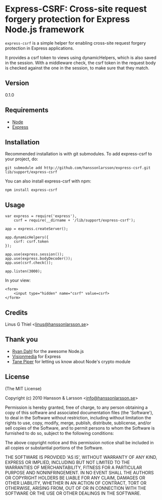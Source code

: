 Express-CSRF: Cross-site request forgery protection for Express Node.js framework
=================================================================================

`express-csrf` is a simple helper for enabling cross-site request forgery protection in Express applications.

It provides a csrf token to views using dynamicHelpers, which is also saved in the session. With a middleware check, the csrf token in the request body is checked against the one in the session, to make sure that they match.

## Version
0.1.0

## Requirements
- [Node](http://github.com/ry/node)
- [Express](http://github.com/visionmedia/express)

## Installation

Recommended installation is with git submodules. To add express-csrf to your project, do:

    git submodule add http://github.com/hanssonlarsson/express-csrf.git lib/support/express-csrf

You can also install express-csrf with npm:

    npm install express-csrf

## Usage

    var express = require('express'),
        csrf = require(__dirname + '/lib/support/express-csrf');
    
    app = express.createServer();
    
    app.dynamicHelpers({
        csrf: csrf.token
    });
    
    app.use(express.session());
    app.use(express.bodyDecoder());
    app.use(csrf.check());
    
    app.listen(3000);

In your view:

    <form>
        <input type="hidden" name="csrf" value=csrf>
    </form>

## Credits

Linus G Thiel &lt;linus@hanssonlarsson.se&gt;

## Thank you

- [Ryan Dahl](http://github.com/ry) for the awesome Node.js
- [Visionmedia](http://github.com/visionmedia) for Express
- [Tane Piper](http://github.com/tanepiper) for letting us know about Node's crypto module

## License 

(The MIT License)

Copyright (c) 2010 Hansson &amp; Larsson &lt;info@hanssonlarsson.se&gt;

Permission is hereby granted, free of charge, to any person obtaining
a copy of this software and associated documentation files (the
'Software'), to deal in the Software without restriction, including
without limitation the rights to use, copy, modify, merge, publish,
distribute, sublicense, and/or sell copies of the Software, and to
permit persons to whom the Software is furnished to do so, subject to
the following conditions:

The above copyright notice and this permission notice shall be
included in all copies or substantial portions of the Software.

THE SOFTWARE IS PROVIDED 'AS IS', WITHOUT WARRANTY OF ANY KIND,
EXPRESS OR IMPLIED, INCLUDING BUT NOT LIMITED TO THE WARRANTIES OF
MERCHANTABILITY, FITNESS FOR A PARTICULAR PURPOSE AND NONINFRINGEMENT.
IN NO EVENT SHALL THE AUTHORS OR COPYRIGHT HOLDERS BE LIABLE FOR ANY
CLAIM, DAMAGES OR OTHER LIABILITY, WHETHER IN AN ACTION OF CONTRACT,
TORT OR OTHERWISE, ARISING FROM, OUT OF OR IN CONNECTION WITH THE
SOFTWARE OR THE USE OR OTHER DEALINGS IN THE SOFTWARE.
